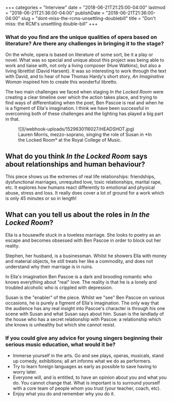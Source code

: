 +++
categories = "Interview"
date = "2018-06-21T21:25:00-04:00"
lastmod = "2018-06-21T21:36:00-04:00"
publishDate = "2018-06-21T21:36:00-04:00"
slug = "dont-miss-the-rcms-unsettling-doublebill"
title = "Don&#039;t miss: the RCM&#039;s unsettling double-bill"
+++

### What do you find are the unique qualities of opera based on literature? Are there any challenges in bringing it to the stage?

On the whole, opera is based on literature of some sort, be it a play or novel. What was so special and unique about this project was being able to work and liaise with, not only a living composer (Huw Watkins), but also a living librettist (David Harsent). It was so interesting to work through the text with David, and to hear of how Thomas Hardy's short story, *An Imaginative Woman* inspired him to create this wonderful libretto. 

The two main challenges we faced when staging *In the Locked Room* were creating a clear timeline over which the action takes place, and trying to find ways of differentiating when the poet, Ben Pascoe is real and when he is a figment of Ella's imagination. I think we have been successful in overcoming both of these challenges and the lighting has played a big part in that.

<figure data-type="image">
![](/webhook-uploads/1529630116027/HEADSHOT.jpg)
<figcaption>Lauren Morris, mezzo-soprano, singing the role of Susan in *In the Locked Room* at the Royal College of Music.</figcaption>
</figure>

## What do you think *In the Locked Room* says about relationships and human behaviour?

This piece shows us the extremes of real life relationships: friendships, dysfunctional marriages, unrequited love, toxic relationships, marital rape, etc. It explores how humans react differently to emotional and physical abuse, stress and loss. It really does cover a lot of ground for a work which is only 45 minutes or so in length!
 
## What can you tell us about the roles in *In the Locked Room*?

Ella is a housewife stuck in a loveless marriage. She looks to poetry as an escape and becomes obsessed with Ben Pascoe in order to block out her reality. 

Stephen, her husband, is a businessman. Whilst he showers Ella with money and material objects, he still treats her like a commodity, and does not understand why their marriage is in ruins. 

In Ella's imagination Ben Pascoe is a dark and brooding romantic who knows everything about "real" love. The reality is that he is a lonely and troubled alcoholic who is crippled with depression.

Susan is the "enabler" of the piece. Whilst we "see" Ben Pascoe on various occasions, he is purely a figment of Ella's imagination. The only way that the audience has any real insight into Pascoe's character is through his one scene with Susan and what Susan says about him. Susan is the landlady of the house who has a secret relationship with Pascoe: a relationship which she knows is unhealthy but which she cannot resist. 

### If you could give any advice for young singers beginning their serious music education, what would it be?

<ul class="nospace">
<li>Immerse yourself in the arts. Go and see plays, operas, musicals, stand up comedy, exhibitions; all art informs what we do as performers. 
<li>Try to learn foreign languages as early as possible to save having to worry later.
<li>Everyone will, and is entitled, to have an opinion about you and what you do. You cannot change that. What is important is to surround yourself with a core team of people whom you trust (your teacher, coach, etc).
<li>Enjoy what you do and remember why you do it. 
</ul>
